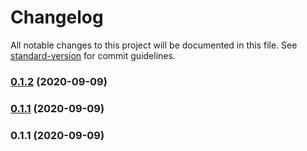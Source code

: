 # Changelog

All notable changes to this project will be documented in this file. See [standard-version](https://github.com/conventional-changelog/standard-version) for commit guidelines.

### [0.1.2](https://github.com/larsw/exploratory/compare/v0.1.1-0...v0.1.2) (2020-09-09)

### [0.1.1](https://github.com/larsw/exploratory/compare/v0.1.1-0...v0.1.1) (2020-09-09)

### 0.1.1 (2020-09-09)

